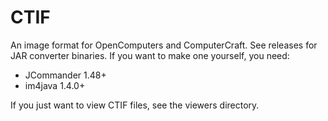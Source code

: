 # CTIF

An image format for OpenComputers and ComputerCraft. See releases for JAR converter binaries. If you want to make one yourself, you need:

* JCommander 1.48+
* im4java 1.4.0+

If you just want to view CTIF files, see the viewers directory.
